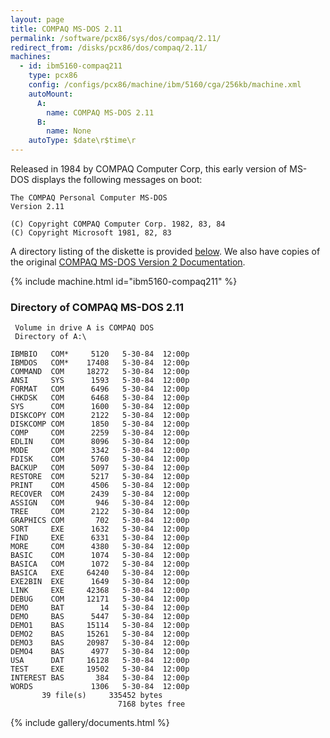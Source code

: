 ```yaml
---
layout: page
title: COMPAQ MS-DOS 2.11
permalink: /software/pcx86/sys/dos/compaq/2.11/
redirect_from: /disks/pcx86/dos/compaq/2.11/
machines:
  - id: ibm5160-compaq211
    type: pcx86
    config: /configs/pcx86/machine/ibm/5160/cga/256kb/machine.xml
    autoMount:
      A:
        name: COMPAQ MS-DOS 2.11
      B:
        name: None
    autoType: $date\r$time\r
---
```


Released in 1984 by COMPAQ Computer Corp, this early version of MS-DOS displays the following messages on boot:

    The COMPAQ Personal Computer MS-DOS                                             
    Version 2.11                                                                    
                                                                                    
    (C) Copyright COMPAQ Computer Corp. 1982, 83, 84                                
    (C) Copyright Microsoft 1981, 82, 83                                            

A directory listing of the diskette is provided [below](#directory-of-compaq-ms-dos-211).
We also have copies of the original [COMPAQ MS-DOS Version 2 Documentation](#documents).

{% include machine.html id="ibm5160-compaq211" %}

### Directory of COMPAQ MS-DOS 2.11

     Volume in drive A is COMPAQ DOS
     Directory of A:\

    IBMBIO   COM*     5120   5-30-84  12:00p
    IBMDOS   COM*    17408   5-30-84  12:00p
    COMMAND  COM     18272   5-30-84  12:00p
    ANSI     SYS      1593   5-30-84  12:00p
    FORMAT   COM      6496   5-30-84  12:00p
    CHKDSK   COM      6468   5-30-84  12:00p
    SYS      COM      1600   5-30-84  12:00p
    DISKCOPY COM      2122   5-30-84  12:00p
    DISKCOMP COM      1850   5-30-84  12:00p
    COMP     COM      2259   5-30-84  12:00p
    EDLIN    COM      8096   5-30-84  12:00p
    MODE     COM      3342   5-30-84  12:00p
    FDISK    COM      5760   5-30-84  12:00p
    BACKUP   COM      5097   5-30-84  12:00p
    RESTORE  COM      5217   5-30-84  12:00p
    PRINT    COM      4506   5-30-84  12:00p
    RECOVER  COM      2439   5-30-84  12:00p
    ASSIGN   COM       946   5-30-84  12:00p
    TREE     COM      2122   5-30-84  12:00p
    GRAPHICS COM       702   5-30-84  12:00p
    SORT     EXE      1632   5-30-84  12:00p
    FIND     EXE      6331   5-30-84  12:00p
    MORE     COM      4380   5-30-84  12:00p
    BASIC    COM      1074   5-30-84  12:00p
    BASICA   COM      1072   5-30-84  12:00p
    BASICA   EXE     64240   5-30-84  12:00p
    EXE2BIN  EXE      1649   5-30-84  12:00p
    LINK     EXE     42368   5-30-84  12:00p
    DEBUG    COM     12171   5-30-84  12:00p
    DEMO     BAT        14   5-30-84  12:00p
    DEMO     BAS      5447   5-30-84  12:00p
    DEMO1    BAS     15114   5-30-84  12:00p
    DEMO2    BAS     15261   5-30-84  12:00p
    DEMO3    BAS     20987   5-30-84  12:00p
    DEMO4    BAS      4977   5-30-84  12:00p
    USA      DAT     16128   5-30-84  12:00p
    TEST     EXE     19502   5-30-84  12:00p
    INTEREST BAS       384   5-30-84  12:00p
    WORDS             1306   5-30-84  12:00p
           39 file(s)     335452 bytes
                            7168 bytes free

{% include gallery/documents.html %}
